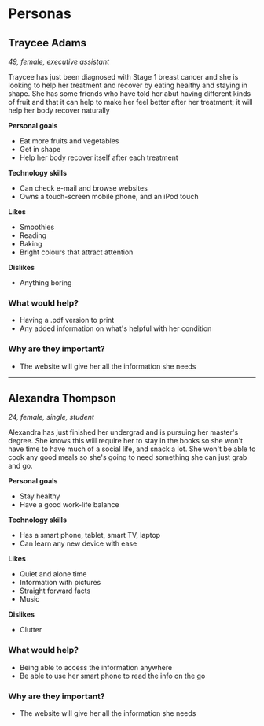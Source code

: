 # Personas

## Traycee Adams

*49, female, executive assistant*

Traycee has just been diagnosed with Stage 1 breast cancer and she is looking to help her treatment and recover by eating healthy and staying in shape. She has some friends who have told her abut having different kinds of fruit and that it can help to make her feel better after her treatment; it will help her body recover naturally

**Personal goals**

- Eat more fruits and vegetables
- Get in shape
- Help her body recover itself after each treatment

**Technology skills**

- Can check e-mail and browse websites
- Owns a touch-screen mobile phone, and an iPod touch

**Likes**

- Smoothies
- Reading
- Baking
- Bright colours that attract attention

**Dislikes**

- Anything boring

### What would help?

- Having a .pdf version to print
- Any added information on what's helpful with her condition

### Why are they important?

- The website will give her all the information she needs


---

## Alexandra Thompson

*24, female, single, student*

Alexandra  has just finished her undergrad and is pursuing her master's degree. She knows this will require her to stay in the books so she won't have time to have much of a social life, and snack a lot. She won't be able to cook any good meals so she's going to need something she can just grab and go.

**Personal goals**

- Stay healthy
- Have a good work-life balance

**Technology skills**

- Has a smart phone, tablet, smart TV, laptop
- Can learn any new device with ease

**Likes**

- Quiet and alone time
- Information with pictures
- Straight forward facts
- Music

**Dislikes**

- Clutter

### What would help?

- Being able to access the information anywhere
- Be able to use her smart phone to read the info on the go

### Why are they important?

- The website will give her all the information she needs